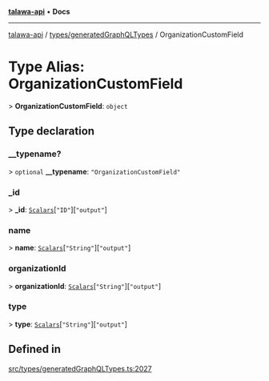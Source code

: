 [**talawa-api**](../../../README.md) • **Docs**

***

[talawa-api](../../../modules.md) / [types/generatedGraphQLTypes](../README.md) / OrganizationCustomField

# Type Alias: OrganizationCustomField

\> **OrganizationCustomField**: `object`

## Type declaration

### \_\_typename?

\> `optional` **\_\_typename**: `"OrganizationCustomField"`

### \_id

\> **\_id**: [`Scalars`](Scalars.md)\[`"ID"`\]\[`"output"`\]

### name

\> **name**: [`Scalars`](Scalars.md)\[`"String"`\]\[`"output"`\]

### organizationId

\> **organizationId**: [`Scalars`](Scalars.md)\[`"String"`\]\[`"output"`\]

### type

\> **type**: [`Scalars`](Scalars.md)\[`"String"`\]\[`"output"`\]

## Defined in

[src/types/generatedGraphQLTypes.ts:2027](https://github.com/PalisadoesFoundation/talawa-api/blob/60937520d7a29ccf883a9c6a7c2d186bae92a81b/src/types/generatedGraphQLTypes.ts#L2027)
